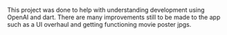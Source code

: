 This project was done to help with understanding development using OpenAI and dart.
There are many improvements still to be made to the app such as a UI overhaul and getting functioning movie poster jpgs.
